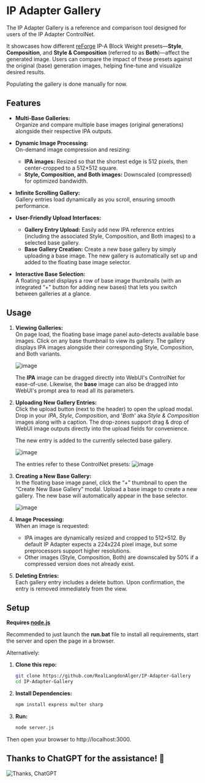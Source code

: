 # IP Adapter Gallery

The IP Adapter Gallery is a reference and comparison tool designed for users of the IP Adapter ControlNet. 

It showcases how different [reForge](https://github.com/Panchovix/stable-diffusion-webui-reForge) IP-A Block Weight presets—**Style**, **Composition**, and **Style & Composition** (referred to as **Both**)—affect the generated image. Users can compare the impact of these presets against the original (base) generation images, helping fine-tune and visualize desired results.

Populating the gallery is done manually for now.

## Features

- **Multi-Base Galleries:**  
  Organize and compare multiple base images (original generations) alongside their respective IPA outputs.
  
- **Dynamic Image Processing:**  
  On-demand image compression and resizing:
  - **IPA images:** Resized so that the shortest edge is 512 pixels, then center-cropped to a 512×512 square.
  - **Style, Composition, and Both images:** Downscaled (compressed) for optimized bandwidth.

- **Infinite Scrolling Gallery:**  
  Gallery entries load dynamically as you scroll, ensuring smooth performance.

- **User-Friendly Upload Interfaces:**  
  - **Gallery Entry Upload:** Easily add new IPA reference entries (including the associated Style, Composition, and Both images) to a selected base gallery.
  - **Base Gallery Creation:** Create a new base gallery by simply uploading a base image. The new gallery is automatically set up and added to the floating base image selector.

- **Interactive Base Selection:**  
  A floating panel displays a row of base image thumbnails (with an integrated “+” button for adding new bases) that lets you switch between galleries at a glance.

## Usage

1. **Viewing Galleries:**  
   On page load, the floating base image panel auto-detects available base images. Click on any base thumbnail to view its gallery. The gallery displays IPA images alongside their corresponding Style, Composition, and Both variants.

   ![image](https://github.com/user-attachments/assets/18b5a08a-61ce-4ad3-b7e5-c445e09ed219)

   The **IPA** image can be dragged directly into WebUI's ControlNet for ease-of-use. Likewise, the **base** image can also be dragged into WebUI's prompt area to read all its parameters.

3. **Uploading New Gallery Entries:**  
   Click the upload button (next to the header) to open the upload modal. Drop in your *IPA*, *Style*, *Composition*, and '*Both*' aka *Style & Composition* images along with a caption. The drop-zones support drag & drop of WebUI image outputs directly into the upload fields for convenience.

   The new entry is added to the currently selected base gallery.

   ![image](https://github.com/user-attachments/assets/739c1383-c047-4c70-ada3-f12f00e7916b)

   The entries refer to these ControlNet presets: ![image](https://github.com/user-attachments/assets/3709cfe8-ecb1-42a6-89f6-511ec3bdd84b)


5. **Creating a New Base Gallery:**  
   In the floating base image panel, click the “+” thumbnail to open the “Create New Base Gallery” modal. Upload a base image to create a new gallery. The new base will automatically appear in the base selector.

   ![image](https://github.com/user-attachments/assets/b29dd317-4112-407f-8c3d-bf3267429a71)


6. **Image Processing:**  
   When an image is requested:
   - IPA images are dynamically resized and cropped to 512×512. By default IP Adapter expects a 224x224 pixel image, but some preprocessors support higher resolutions. 
   - Other images (Style, Composition, Both) are downscaled by 50% if a compressed version does not already exist.

7. **Deleting Entries:**  
   Each gallery entry includes a delete button. Upon confirmation, the entry is removed immediately from the view.

## Setup
**Requires [node.js](https://nodejs.org/)**

Recommended to just launch the **run.bat** file to install all requirements, start the server and open the page in a browser.

Alternatively:

1. **Clone this repo:**
    ```bash
    git clone https://github.com/RealLangdonAlger/IP-Adapter-Gallery
    cd IP-Adapter-Gallery
    ```

3. **Install Dependencies:**
    ```bash
    npm install express multer sharp
    ```

2. **Run:**
    ```bash
    node server.js
    ```

  Then open your browser to http://localhost:3000.

## Thanks to ChatGPT for the assistance! 🎉

![Thanks, ChatGPT](https://img.shields.io/badge/Thanks%2C%20ChatGPT-%40OpenAI-blue)
